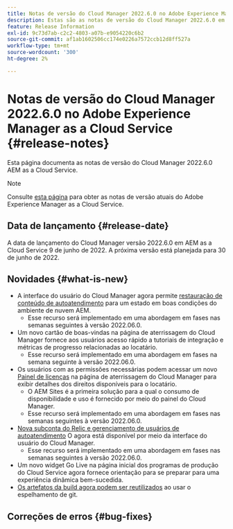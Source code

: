 ```yaml
---
title: Notas de versão do Cloud Manager 2022.6.0 no Adobe Experience Manager as a Cloud Service
description: Estas são as notas de versão do Cloud Manager 2022.6.0 em AEM as a Cloud Service.
feature: Release Information
exl-id: 9c73d7ab-c2c2-4803-a07b-e9054220c6b2
source-git-commit: af1ab1602506cc174e0226a7572ccb12d8ff527a
workflow-type: tm+mt
source-wordcount: '300'
ht-degree: 2%

---
```



# Notas de versão do Cloud Manager 2022.6.0 no Adobe Experience Manager as a Cloud Service {#release-notes}

Esta página documenta as notas de versão do Cloud Manager 2022.6.0 AEM as a Cloud Service.

>[!NOTE]
>
>Consulte [esta página](/help/release-notes/release-notes-cloud/release-notes-current.md) para obter as notas de versão atuais do Adobe Experience Manager as a Cloud Service.

## Data de lançamento {#release-date}

A data de lançamento do Cloud Manager versão 2022.6.0 em AEM as a Cloud Service 9 de junho de 2022. A próxima versão está planejada para 30 de junho de 2022.

## Novidades {#what-is-new}

* A interface do usuário do Cloud Manager agora permite [restauração de conteúdo de autoatendimento](/help/operations/backup.md) para um estado em boas condições do ambiente de nuvem AEM.
   * Esse recurso será implementado em uma abordagem em fases nas semanas seguintes à versão 2022.06.0.
* Um novo cartão de boas-vindas na página de aterrissagem do Cloud Manager fornece aos usuários acesso rápido a tutoriais de integração e métricas de progresso relacionadas ao locatário.
   * Esse recurso será implementado em uma abordagem em fases na semana seguinte à versão 2022.06.0.
* Os usuários com as permissões necessárias podem acessar um novo [Painel de licenças](/help/implementing/cloud-manager/license-dashboard.md) na página de aterrissagem do Cloud Manager para exibir detalhes dos direitos disponíveis para o locatário.
   * O AEM Sites é a primeira solução para a qual o consumo de disponibilidade e uso é fornecido por meio do painel do Cloud Manager.
   * Esse recurso será implementado em uma abordagem em fases nas semanas seguintes à versão 2022.06.0.
* [Nova subconta do Relic e gerenciamento de usuários de autoatendimento](/help/implementing/cloud-manager/user-access-new-relic.md) O agora está disponível por meio da interface do usuário do Cloud Manager.
   * Esse recurso será implementado em uma abordagem em fases nas semanas seguintes à versão 2022.06.0.
* Um novo widget Go Live na página inicial dos programas de produção do Cloud Service agora fornece orientação para se preparar para uma experiência dinâmica bem-sucedida.
* [Os artefatos da build agora podem ser reutilizados](/help/implementing/cloud-manager/getting-access-to-aem-in-cloud/setting-up-project.md#build-artifact-reuse) ao usar o espelhamento de git.

## Correções de erros {#bug-fixes}
